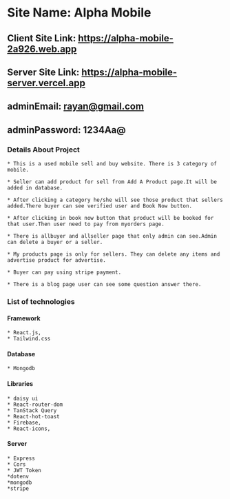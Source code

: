 # Site Name: Alpha Mobile

## Client Site Link: https://alpha-mobile-2a926.web.app

## Server Site Link: https://alpha-mobile-server.vercel.app

## adminEmail: rayan@gmail.com
## adminPassword: 1234Aa@

### Details About Project

    * This is a used mobile sell and buy website. There is 3 category of mobile.

    * Seller can add product for sell from Add A Product page.It will be added in database.  
    
    * After clicking a category he/she will see those product that sellers added.There buyer can see verified user and Book Now button.

    * After clicking in book now button that product will be booked for that user.Then user need to pay from myorders page.
    
    * There is allbuyer and allseller page that only admin can see.Admin can delete a buyer or a seller. 

    * My products page is only for sellers. They can delete any items and advertise product for advertise.
    
    * Buyer can pay using stripe payment.

    * There is a blog page user can see some question answer there.  

### List of technologies
  #### Framework  
    * React.js,
    * Tailwind.css
  #### Database
    * Mongodb
  #### Libraries  
    * daisy ui
    * React-router-dom
    * TanStack Query
    * React-hot-toast
    * Firebase, 
    * React-icons,
 #### Server
    * Express
    * Cors
    * JWT Token 
    *dotenv    
    *mongodb    
    *stripe    
